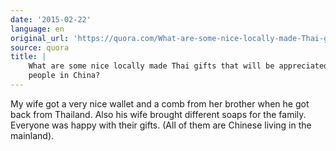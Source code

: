 ```yaml
---
date: '2015-02-22'
language: en
original_url: 'https://quora.com/What-are-some-nice-locally-made-Thai-gifts-that-will-be-appreciated-by-people-in-China/answer/Clément-Renaud'
source: quora
title: |
    What are some nice locally made Thai gifts that will be appreciated by
    people in China?
---
```


My wife got a very nice wallet and a comb from her brother when he got
back from Thailand. Also his wife brought different soaps for the
family. Everyone was happy with their gifts. (All of them are Chinese
living in the mainland).
